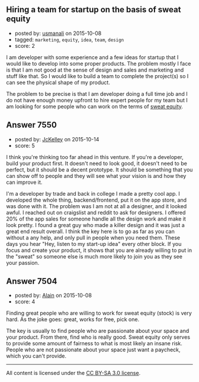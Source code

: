 ## Hiring a team for startup on the basis of sweat equity

- posted by: [usmanali](https://stackexchange.com/users/243658/usmanali) on 2015-10-08
- tagged: `marketing`, `equity`, `idea`, `team`, `design`
- score: 2

<p>I am developer with some experience and a few ideas for startup that I would like to develop into some proper products. The problem mostly I face is that I am not good at the sense of design and sales and marketing and stuff like that. So I would like to build a team to complete the project(s) so I can see the physical shape of my product. </p>

<p>The problem to be precise is that I am developer doing a full time job and I do not have enough money upfront to hire expert people for my team but I am looking for some people who can work on the terms of <a href="https://en.wikipedia.org/wiki/Sweat_equity" rel="nofollow">sweat equity</a>. </p>



## Answer 7550

- posted by: [JcKelley](https://stackexchange.com/users/2772386/jckelley) on 2015-10-14
- score: 5

<p>I think you're thinking too far ahead in this venture. If you're a developer, build your product first. It doesn't need to look good, it doesn't need to be perfect, but it should be a decent prototype. It should be something that you can show off to people and they will see what your vision is and how they can improve it.</p>

<p>I'm a developer by trade and back in college I made a pretty cool app. I developed the whole thing, backend/frontend, put it on the app store, and was done with it. The problem was I am not at all a designer, and it looked awful. I reached out on craigslist and reddit to ask for designers. I offered 20% of the app sales for someone handle all the design work and make it look pretty. I found a great guy who made a killer design and it was just a great end result overall. I think the key here is to go as far as you can without a any help, and only pull in people when you need them. These days you hear "Hey, listen to my start-up idea" every other block. If you focus and create your product, it shows that you are already willing to put in the "sweat" so someone else is much more likely to join you as they see your passion. </p>



## Answer 7504

- posted by: [Alain](https://stackexchange.com/users/21866/alain) on 2015-10-08
- score: 4

<p>Finding great people who are willing to work for sweat equity (stock) is very hard. As the joke goes: great, works for free, pick one.</p>

<p>The key is usually to find people who are passionate about your space and your product. From there, find who is really good. Sweat equity only serves to provide some amount of fairness to what is most likely an insane risk. People who are not passionate about your space just want a paycheck, which you can't provide.</p>




---

All content is licensed under the [CC BY-SA 3.0 license](https://creativecommons.org/licenses/by-sa/3.0/).
